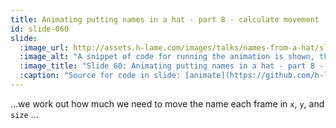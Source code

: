 ```yaml
---
title: Animating putting names in a hat - part 8 - calculate movement
id: slide-060
slide:
  :image_url: http://assets.h-lame.com/images/talks/names-from-a-hat/slides/060.png
  :image_alt: "A snippet of code for running the animation is shown, the code for working out the change in position & size of the name is highlighted; sources: animate: https://github.com/h-lame/lruggery/blob/4e02855d64a111c8ee72e1a736da7a868384a1f8/names_from_a_hat/hat.rb#L236-L238 / main_loop: https://github.com/h-lame/lruggery/blob/4e02855d64a111c8ee72e1a736da7a868384a1f8/names_from_a_hat/hat.rb#L200-L223 / move_towards_the_hat https://github.com/h-lame/lruggery/blob/4e02855d64a111c8ee72e1a736da7a868384a1f8/names_from_a_hat/hat.rb#L66-L87"
  :image_title: "Slide 60: Animating putting names in a hat - part 8 - calculate movement"
  :caption: "Source for code in slide: [animate](https://github.com/h-lame/lruggery/blob/4e02855d64a111c8ee72e1a736da7a868384a1f8/names_from_a_hat/hat.rb#L236-L238), [main_loop](https://github.com/h-lame/lruggery/blob/4e02855d64a111c8ee72e1a736da7a868384a1f8/names_from_a_hat/hat.rb#L200-L223)"
---
```

...we work out how much we need to move the name each frame in `x`, `y`, and `size` ...
